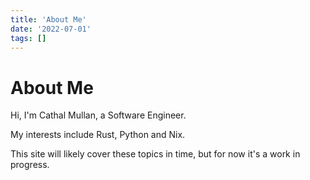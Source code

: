 ```yaml
---
title: 'About Me'
date: '2022-07-01'
tags: []
---
```


# About Me

Hi, I'm Cathal Mullan, a Software Engineer.

My interests include Rust, Python and Nix.

This site will likely cover these topics in time, but for now it's a work in progress.
